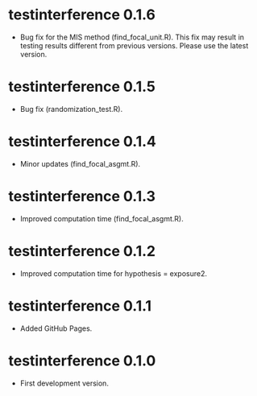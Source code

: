 # testinterference 0.1.6

* Bug fix for the MIS method (find_focal_unit.R). This fix may result in testing results different from previous versions. Please use the latest version.

# testinterference 0.1.5

* Bug fix (randomization_test.R).

# testinterference 0.1.4

* Minor updates (find_focal_asgmt.R).

# testinterference 0.1.3

* Improved computation time (find_focal_asgmt.R).

# testinterference 0.1.2

* Improved computation time for hypothesis = exposure2.

# testinterference 0.1.1

* Added GitHub Pages.

# testinterference 0.1.0

* First development version.
